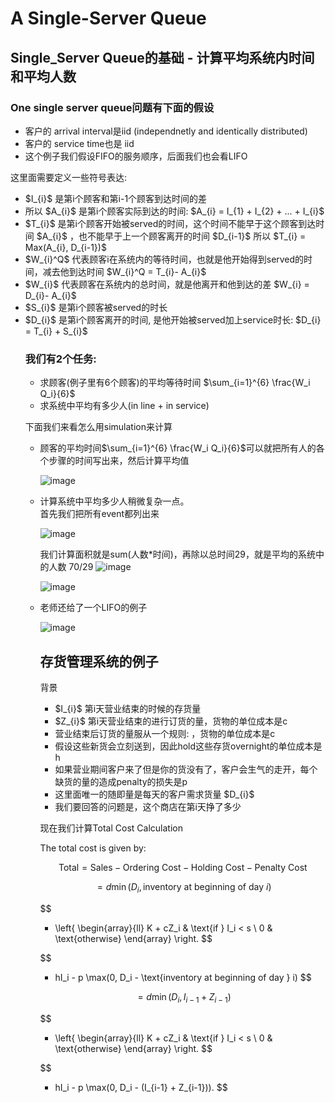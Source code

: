 <h1>A Single-Server Queue</h1>

<h2>Single_Server Queue的基础 - 计算平均系统内时间和平均人数</h2>
<h3>One single server queue问题有下面的假设</h3>
<ul>
  <li>客户的 arrival interval是iid (independnetly and identically distributed)</li>
  <li>客户的 service time也是 iid</li>
  <li>这个例子我们假设FIFO的服务顺序，后面我们也会看LIFO</li>
</ul>

这里面需要定义一些符号表达:
<ul>
  <li> $I_{i}$ 是第i个顾客和第i-1个顾客到达时间的差</li>
  <li> 所以 $A_{i}$ 是第i个顾客实际到达的时间: $A_{i} = I_{1} + I_{2} + ... + I_{i}$ </li>
  <li> $T_{i}$ 是第i个顾客开始被served的时间，这个时间不能早于这个顾客到达时间 $A_{i}$ ，也不能早于上一个顾客离开的时间 $D_{i-1}$ 所以 $T_{i} = Max(A_{i}, D_{i-1})$ </li>
  <li> $W_{i}^Q$ 代表顾客i在系统内的等待时间，也就是他开始得到served的时间，减去他到达时间 $W_{i}^Q = T_{i}- A_{i}$ </li>
  <li> $W_{i}$ 代表顾客在系统内的总时间，就是他离开和他到达的差 $W_{i} = D_{i}- A_{i}$ </li>
  <li> $S_{i}$ 是第i个顾客被served的时长</li>
  <li> $D_{i}$ 是第i个顾客离开的时间, 是他开始被served加上service时长: $D_{i} = T_{i} + S_{i}$  </li>

<h3>我们有2个任务:</h3>
<ul>
  <li> 求顾客(例子里有6个顾客)的平均等待时间 $\sum_{i=1}^{6} \frac{W_i Q_i}{6}$
  <li> 求系统中平均有多少人(in line + in service) </li>
</ul>

下面我们来看怎么用simulation来计算
<ul>
  <li> 顾客的平均时间$\sum_{i=1}^{6} \frac{W_i Q_i}{6}$可以就把所有人的各个步骤的时间写出来，然后计算平均值</li>

  ![image](https://github.com/benqingwang/simulation/assets/158376214/50f51635-7f8a-421e-a3e3-4f979cf80f9a)

<li>计算系统中平均多少人稍微复杂一点。</li>
  首先我们把所有event都列出来

  ![image](https://github.com/benqingwang/simulation/assets/158376214/514698eb-4973-4dbd-9c4c-d6b4c94e64e1)

  我们计算面积就是sum(人数*时间)，再除以总时间29，就是平均的系统中的人数 70/29
  ![image](https://github.com/benqingwang/simulation/assets/158376214/3f473162-9206-470e-9658-2d7d2d6104d5)

  ![image](https://github.com/benqingwang/simulation/assets/158376214/5e91af9b-30d5-4c98-bf76-452f3feeb79e)

<li>老师还给了一个LIFO的例子</li>

  ![image](https://github.com/benqingwang/simulation/assets/158376214/bf260ba0-078f-45ba-90dd-7c8a0082e611)

<h2>存货管理系统的例子</h2>
背景
<ul>
  <li> $I_{i}$ 第i天营业结束的时候的存货量</li>
  <li> $Z_{i}$ 第i天营业结束的进行订货的量，货物的单位成本是c </li>
  <li> 营业结束后订货的量服从一个规则: ，货物的单位成本是c </li>
  <li> 假设这些新货会立刻送到，因此hold这些存货overnight的单位成本是h</li>
  <li> 如果营业期间客户来了但是你的货没有了，客户会生气的走开，每个缺货的量的造成penalty的损失是p </li>
  <li> 这里面唯一的随即量是每天的客户需求货量 $D_{i}$ </li>
  <li> 我们要回答的问题是，这个商店在第i天挣了多少 </li>
</ul>

现在我们计算Total Cost Calculation

The total cost is given by:

$$
\text{Total} = \text{Sales} - \text{Ordering Cost} - \text{Holding Cost} - \text{Penalty Cost}
$$

$$
= d \min(D_i, \text{inventory at beginning of day } i)
$$

$$
- \left\{
    \begin{array}{ll}
    K + cZ_i & \text{if } I_i < s \\
    0 & \text{otherwise}
    \end{array}
    \right.
$$

$$
- hI_i - p \max(0, D_i - \text{inventory at beginning of day } i)
$$

$$
= d \min(D_i, I_{i-1} + Z_{i-1})
$$

$$
- \left\{
    \begin{array}{ll}
    K + cZ_i & \text{if } I_i < s \\
    0 & \text{otherwise}
    \end{array}
    \right.
$$

$$
- hI_i - p \max(0, D_i - (I_{i-1} + Z_{i-1})).
$$

  
  
  
  
